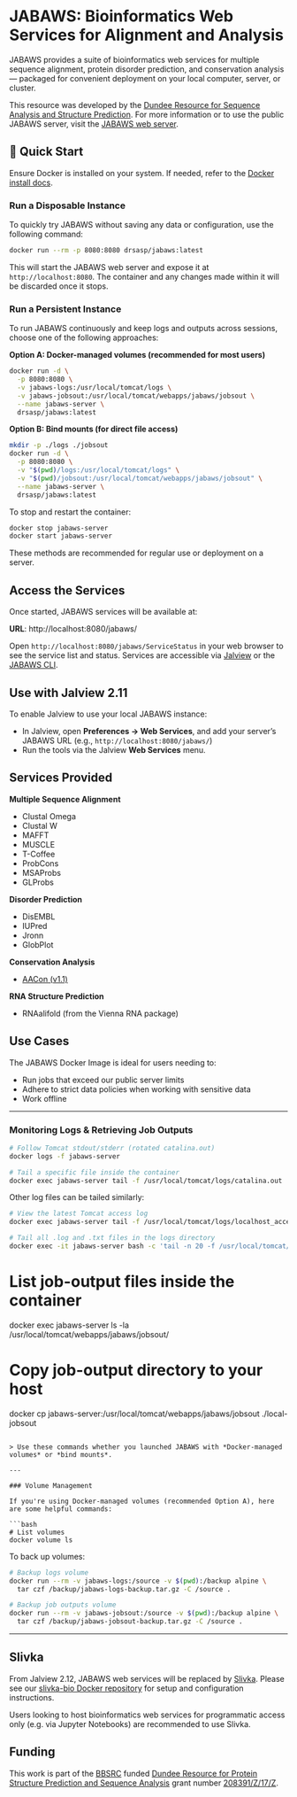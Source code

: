 # JABAWS: Bioinformatics Web Services for Alignment and Analysis

JABAWS provides a suite of bioinformatics web services for multiple sequence alignment, protein disorder prediction, and conservation analysis — packaged for convenient deployment on your local computer, server, or cluster.

This resource was developed by the [Dundee Resource for Sequence Analysis and Structure Prediction](https://www.compbio.dundee.ac.uk/drsasp.html). For more information or to use the public JABAWS server, visit the [JABAWS web server](https://www.compbio.dundee.ac.uk/jabaws/).


## 🚀 Quick Start

Ensure Docker is installed on your system. If needed, refer to the [Docker install docs](https://docs.docker.com/get-started/get-docker/).


### Run a Disposable Instance

To quickly try JABAWS without saving any data or configuration, use the following command:

```bash
docker run --rm -p 8080:8080 drsasp/jabaws:latest
```

This will start the JABAWS web server and expose it at `http://localhost:8080`. The container and any changes made within it will be discarded once it stops.


### Run a Persistent Instance

To run JABAWS continuously and keep logs and outputs across sessions, choose one of the following approaches:

**Option A: Docker-managed volumes (recommended for most users)**
```bash
docker run -d \
  -p 8080:8080 \
  -v jabaws-logs:/usr/local/tomcat/logs \
  -v jabaws-jobsout:/usr/local/tomcat/webapps/jabaws/jobsout \
  --name jabaws-server \
  drsasp/jabaws:latest
```

**Option B: Bind mounts (for direct file access)**
```bash
mkdir -p ./logs ./jobsout
docker run -d \
  -p 8080:8080 \
  -v "$(pwd)/logs:/usr/local/tomcat/logs" \
  -v "$(pwd)/jobsout:/usr/local/tomcat/webapps/jabaws/jobsout" \
  --name jabaws-server \
  drsasp/jabaws:latest
```

To stop and restart the container:

```bash
docker stop jabaws-server
docker start jabaws-server
```

These methods are recommended for regular use or deployment on a server.

## Access the Services

Once started, JABAWS services will be available at:

**URL**: http://localhost:8080/jabaws/

Open `http://localhost:8080/jabaws/ServiceStatus` in your web browser to see the service list and status. Services are accessible via [Jalview](https://www.jalview.org) or the [JABAWS CLI](https://www.compbio.dundee.ac.uk/jabaws/getting_started.jsp#client).

## Use with Jalview 2.11

To enable Jalview to use your local JABAWS instance:

- In Jalview, open **Preferences → Web Services**, and add your server’s JABAWS URL (e.g., `http://localhost:8080/jabaws/`)
- Run the tools via the Jalview **Web Services** menu.

## Services Provided

**Multiple Sequence Alignment**

- Clustal Omega
- Clustal W
- MAFFT
- MUSCLE
- T-Coffee
- ProbCons
- MSAProbs
- GLProbs

**Disorder Prediction**

- DisEMBL
- IUPred
- Jronn
- GlobPlot

**Conservation Analysis**

- [AACon (v1.1)](https://www.compbio.dundee.ac.uk/aacon/)

**RNA Structure Prediction**

- RNAalifold (from the Vienna RNA package)

## Use Cases

The JABAWS Docker Image is ideal for users needing to:

- Run jobs that exceed our public server limits
- Adhere to strict data policies when working with sensitive data
- Work offline

---

### Monitoring Logs & Retrieving Job Outputs

```bash
# Follow Tomcat stdout/stderr (rotated catalina.out)
docker logs -f jabaws-server

# Tail a specific file inside the container
docker exec jabaws-server tail -f /usr/local/tomcat/logs/catalina.out
```

Other log files can be tailed similarly:

```bash
# View the latest Tomcat access log
docker exec jabaws-server tail -f /usr/local/tomcat/logs/localhost_access_log.$(date +%F).txt

# Tail all .log and .txt files in the logs directory
docker exec -it jabaws-server bash -c 'tail -n 20 -f /usr/local/tomcat/logs/*.log /usr/local/tomcat/logs/*.txt'
```

# List job-output files inside the container
docker exec jabaws-server ls -la /usr/local/tomcat/webapps/jabaws/jobsout/

# Copy job-output directory to your host
docker cp jabaws-server:/usr/local/tomcat/webapps/jabaws/jobsout ./local-jobsout
```

> Use these commands whether you launched JABAWS with *Docker-managed volumes* or *bind mounts*.

---

### Volume Management

If you're using Docker-managed volumes (recommended Option A), here are some helpful commands:

```bash
# List volumes
docker volume ls
```

To back up volumes:

```bash
# Backup logs volume
docker run --rm -v jabaws-logs:/source -v $(pwd):/backup alpine \
  tar czf /backup/jabaws-logs-backup.tar.gz -C /source .

# Backup job outputs volume
docker run --rm -v jabaws-jobsout:/source -v $(pwd):/backup alpine \
  tar czf /backup/jabaws-jobsout-backup.tar.gz -C /source .
```

---

## Slivka

From Jalview 2.12, JABAWS web services will be replaced by [Slivka](https://www.compbio.dundee.ac.uk/slivka/). Please see our [slivka-bio Docker repository](https://hub.docker.com/repository/docker/stuartmac/slivka-bio/general) for setup and configuration instructions.

Users looking to host bioinformatics web services for programmatic access only (e.g. via Jupyter Notebooks) are recommended to use Slivka.


## Funding

This work is part of the [BBSRC](https://www.ukri.org/councils/bbsrc/) funded [Dundee Resource for Protein Structure Prediction and Sequence Analysis](https://www.compbio.dundee.ac.uk/drsasp.html) grant number [208391/Z/17/Z](https://gow.bbsrc.ukri.org/grants/AwardDetails.aspx?FundingReference=BB%2fR014752%2f1).
